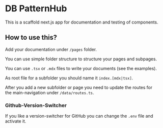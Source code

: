 # DB PatternHub

This is a scaffold next.js app for documentation and testing of components.

## How to use this?

Add your documentation under `/pages` folder.

You can use simple folder structure to structure your pages and subpages.

You can use `.tsx` or `.mdx` files to write your documents (see the examples).

As root file for a subfolder you should name it `index.[mdx|tsx]`.

After you add a new subfolder or page you need to update the routes for the main-navigation under `/data/routes.ts`.

### Github-Version-Switcher

If you like a version-switcher for GitHub you can change the `.env` file and activate it.
